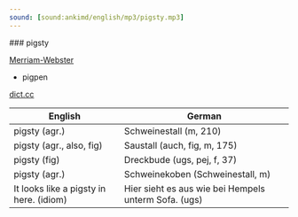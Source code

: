 ```yaml
---
sound: [sound:ankimd/english/mp3/pigsty.mp3]
---
```


\### pigsty

[Merriam-Webster](https://www.merriam-webster.com/dictionary/pigsty)

- pigpen

[dict.cc](https://www.dict.cc/pigsty)

| English        | German       |
| -------------- | ------------ |
| pigsty (agr.) | Schweinestall (m, 210) |
| pigsty (agr., also, fig) | Saustall (auch, fig, m, 175) |
| pigsty (fig) | Dreckbude (ugs, pej, f, 37) |
| pigsty (agr.) | Schweinekoben (Schweinestall, m) |
| It looks like a pigsty in here. (idiom) | Hier sieht es aus wie bei Hempels unterm Sofa. (ugs) |
